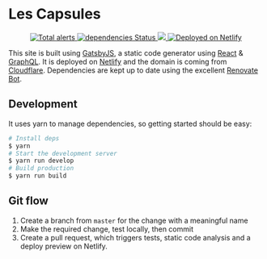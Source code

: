 # Les Capsules

<p align="center">
  <a href="https://lgtm.com/projects/g/LesCapsules/lescapsules-web/alerts/">
    <img src="https://img.shields.io/lgtm/alerts/g/LesCapsules/lescapsules-web.svg?logo=lgtm&logoWidth=18"/ alt="Total alerts">
  </a>
  <a href="https://david-dm.org/LesCapsules/lescapsules-web">
    <img src="https://david-dm.org/LesCapsules/lescapsules-web/status.svg" alt="dependencies Status"/>
  </a>
  <a href="https://travis-ci.com/LesCapsules/lescapsules-web">
    <img src="https://travis-ci.com/LesCapsules/lescapsules-web.svg?branch=master"/>
  </a>
  <a href="https://lescapsules.netlify.app">
    <img src="https://img.shields.io/badge/deployed-netlify-00c7b7.svg" alt="Deployed on Netlify"/>
  </a>
</p>

This site is built using [GatsbyJS](https://www.gatsbyjs.org/), a static code generator using [React](https://reactjs.org/) & [GraphQL](https://graphql.org/). It is deployed on [Netlify](https://www.netlify.com/) and the domain is coming from [Cloudflare](https://www.cloudflare.com/). Dependencies are kept up to date using the excellent [Renovate Bot](https://renovatebot.com/).

## Development 

It uses yarn to manage dependencies, so getting started should be easy:

```bash
# Install deps
$ yarn
# Start the development server
$ yarn run develop
# Build production
$ yarn run build
```

## Git flow

1. Create a branch from `master` for the change with a meaningful name
2. Make the required change, test locally, then commit
3. Create a pull request, which triggers tests, static code analysis and a deploy preview on Netlify.
